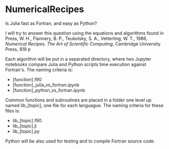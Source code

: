 # NumericalRecipes

Is Julia fast as Fortran, and easy as Python? 

I will try to answer this question using the equations and algorithms found in Press, W. H., Flannery, B. P., Teukolsky, S. A., Vetterling, W. T., 1986, _Numerical Recipes. The Art of Scientific Computing_, Cambridge University Press, 818 p

Each algorithm will be put in a separated directory, where two Jupyter notebooks compare Julia and Python scripts time execution against Fortran's. The naming criteria is:

- [function].f90
- [function]_julia_vs_fortran.ipynb
- [function]_python_vs_fortran.ipynb

Common functions and subroutines are placed in a folder one level up named lib_[topic], one file for each languague. The naming criteria for these files is:

- lib_[topic].f90
- lib_[topic].jl
- lib_[topic].py

Python will be also used for testing and to compile Fortran source code.